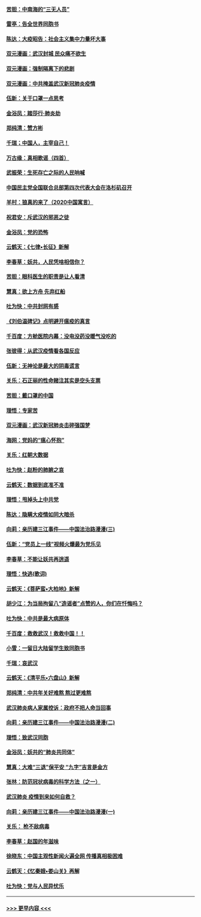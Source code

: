 #### [苦胆：中南海的“三无人员”](../pages/nsc993/n11862997.md?t=02122302) 
#### [雷亭：告全世界同胞书](../pages/nsc993/n11862572.md?t=02122302) 
#### [陈达：大疫昭告：社会主义集中力量坏大事](../pages/nsc993/n11859419.md?t=02122302) 
#### [双元漫画：武汉封城 民众痛不欲生](../pages/nsc993/n11859287.md?t=02122302) 
#### [双元漫画：强制隔离下的悲剧](../pages/nsc993/n11859244.md?t=02122302) 
#### [双元漫画：中共掩盖武汉新冠肺炎疫情](../pages/nsc993/n11858249.md?t=02122302) 
#### [伍新：关于口罩一点思考](../pages/nsc993/n11859195.md?t=02122302) 
#### [金浴凤：踏莎行‧肺炎劫](../pages/nsc993/n11858227.md?t=02122302) 
#### [郑纯清：赞方彬](../pages/nsc993/n11856803.md?t=02122302) 
#### [千瑞；中国人，主宰自己！](../pages/nsc993/n11856793.md?t=02122302) 
#### [万古缘：真相歌谣（四首）](../pages/nsc993/n11856263.md?t=02122302) 
#### [武振荣：生死存亡之际的人民呐喊](../pages/nsc993/n11856256.md?t=02122302) 
#### [中国民主党全国联合总部第四次代表大会在洛杉矶召开](../pages/nsc993/n11856344.md?t=02122302) 
#### [羊村：狼真的来了（2020中国寓言）](../pages/nsc993/n11856229.md?t=02122302) 
#### [祝君安：斥武汉的邪恶之徒](../pages/nsc993/n11855861.md?t=02122302) 
#### [金浴凤：党的恐怖](../pages/nsc993/n11855849.md?t=02122302) 
#### [云鹤天：《七律▪长征》新解](../pages/nsc993/n11855479.md?t=02122302) 
#### [李春草：妖共，人民凭啥相信你？](../pages/nsc993/n11855196.md?t=02122302) 
#### [苦胆：眼科医生的职责是让人看清](../pages/nsc993/n11853840.md?t=02122302) 
#### [慧真：欲上方舟 先弃红船](../pages/nsc993/n11853483.md?t=02122302) 
#### [吐为快：中共封网有感](../pages/nsc993/n11852575.md?t=02122302) 
#### [《刘伯温碑记》点明避开瘟疫的真言](../pages/nsc993/n11852128.md?t=02122302) 
#### [千百度：方舱医院内幕：没电没药没暖气没吃的](../pages/nsc993/n11850211.md?t=02122302) 
#### [张彼得：从武汉疫情看各国反应](../pages/nsc993/n11850102.md?t=02122302) 
#### [伍新：无神论是最大的阴毒谎言](../pages/nsc993/n11846129.md?t=02122302) 
#### [关乐：石正丽的性命赌注其实是空头支票](../pages/nsc993/n11846109.md?t=02122302) 
#### [苦胆：戴口罩的中国](../pages/nsc993/n11845576.md?t=02122302) 
#### [理悟：专家苦](../pages/nsc993/n11845564.md?t=02122302) 
#### [双元漫画：武汉新冠肺炎击碎强国梦](../pages/nsc993/n11843320.md?t=02122302) 
#### [海网：党妈的“瘟心怀抱”](../pages/nsc993/n11840740.md?t=02122302) 
#### [关乐：红朝大数据](../pages/nsc993/n11840675.md?t=02122302) 
#### [吐为快：赵粉的肺腑之哀](../pages/nsc993/n11840618.md?t=02122302) 
#### [云鹤天：数据到底准不准](../pages/nsc993/n11840325.md?t=02122302) 
#### [理悟：甩掉头上中共党](../pages/nsc993/n11838826.md?t=02122302) 
#### [陈达：隐瞒大疫情如同大暗杀](../pages/nsc993/n11838771.md?t=02122302) 
#### [向莉：亲历建三江事件——中国法治路漫漫(三)](../pages/nsc993/n11831825.md?t=02122302) 
#### [伍新：“党员上一线”视频火爆最为党乐见](../pages/nsc993/n11838200.md?t=02122302) 
#### [李春草：不能让妖共再逍遥](../pages/nsc993/n11838102.md?t=02122302) 
#### [理悟：快逃(歌词)](../pages/nsc993/n11838083.md?t=02122302) 
#### [云鹤天：《菩萨蛮▪大柏地》新解](../pages/nsc993/n11838059.md?t=02122302) 
#### [胡少江：为当局拘留八“造谣者”点赞的人，你们在忏悔吗？](../pages/nsc993/n11836801.md?t=02122302) 
#### [吐为快：中共是最大病原体](../pages/nsc993/n11836748.md?t=02122302) 
#### [千百度：救救武汉！救救中国！！](../pages/nsc993/n11836145.md?t=02122302) 
#### [小雪：一留日大陆留学生致同胞书](../pages/nsc993/n11834624.md?t=02122302) 
#### [千瑞：哀武汉](../pages/nsc993/n11833647.md?t=02122302) 
#### [云鹤天：《清平乐▪六盘山》新解](../pages/nsc993/n11833611.md?t=02122302) 
#### [郑纯清：中共年关好难熬 熬过更难熬](../pages/nsc993/n11833489.md?t=02122302) 
#### [武汉肺炎病人家属控诉：政府不把人命当回事](../pages/nsc993/n11833205.md?t=02122302) 
#### [向莉：亲历建三江事件——中国法治路漫漫(二)](../pages/nsc993/n11829102.md?t=02122302) 
#### [理悟：致武汉同胞](../pages/nsc993/n11831522.md?t=02122302) 
#### [金浴凤：妖共的“肺炎共同体”](../pages/nsc993/n11829448.md?t=02122302) 
#### [慧真：大难“三退”保平安 “九字”吉言是金方](../pages/nsc993/n11829501.md?t=02122302) 
#### [张林：防范冠状病毒的科学方法（之一）](../pages/nsc993/n11828618.md?t=02122302) 
#### [武汉肺炎 疫情到来如何自救？](../pages/nsc993/n11827632.md?t=02122302) 
#### [向莉：亲历建三江事件——中国法治路漫漫(一)](../pages/nsc993/n11827190.md?t=02122302) 
#### [关乐： 枪不敌病毒](../pages/nsc993/n11826746.md?t=02122302) 
#### [李春草：赵国的年滋味](../pages/nsc993/n11826321.md?t=02122302) 
#### [徐晓东：中国主观性新闻火遍全网 传播真相极困难](../pages/nsc993/n11826508.md?t=02122302) 
#### [云鹤天：《忆秦娥▪娄山关》再解](../pages/nsc993/n11824682.md?t=02122302) 
#### [吐为快：党与人民异忧乐](../pages/nsc993/n11824660.md?t=02122302) 

----
#### [ >>> 更早内容 <<< ](../indexes/nsc993-earlier.md)
